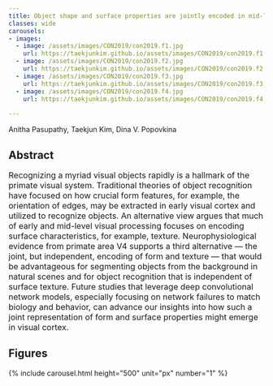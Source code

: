 ```yaml
---
title: Object shape and surface properties are jointly encoded in mid-level ventral visual cortex
classes: wide
carousels:
- images: 
  - image: /assets/images/CON2019/con2019.f1.jpg
    url: https://taekjunkim.github.io/assets/images/CON2019/con2019.f1.jpg
  - image: /assets/images/CON2019/con2019.f2.jpg
    url: https://taekjunkim.github.io/assets/images/CON2019/con2019.f2.jpg
  - image: /assets/images/CON2019/con2019.f3.jpg
    url: https://taekjunkim.github.io/assets/images/CON2019/con2019.f3.jpg
  - image: /assets/images/CON2019/con2019.f4.jpg
    url: https://taekjunkim.github.io/assets/images/CON2019/con2019.f4.jpg
    
---
```


Anitha Pasupathy, Taekjun Kim, Dina V. Popovkina


## Abstract
<Font size = "3"> Recognizing a myriad visual objects rapidly is a hallmark of the primate visual system. Traditional theories of object recognition have focused on how crucial form features, for example, the orientation of edges, may be extracted in early visual cortex and utilized to recognize objects. An alternative view argues that much of early and mid-level visual processing focuses on encoding surface characteristics, for example, texture. Neurophysiological evidence from primate area V4 supports a third alternative — the joint, but independent, encoding of form and texture — that would be advantageous for segmenting objects from the background in natural scenes and for object recognition that is independent of surface texture. Future studies that leverage deep convolutional network models, especially focusing on network failures to match biology and behavior, can advance our insights into how such a joint representation of form and surface properties might emerge in visual cortex. </Font>

## Figures
{% include carousel.html height="500" unit="px" number="1" %}
<!--- {% include carousel.html height="500" unit="px" duration="10" number="1" %} --->


